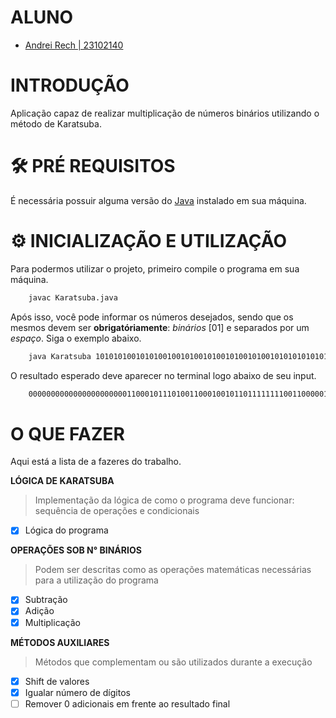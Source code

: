 # ALUNO

- [Andrei Rech | 23102140](https://github.com/AndreiRech)  

# INTRODUÇÃO

Aplicação capaz de realizar multiplicação de números binários utilizando o método de Karatsuba.

# 🛠 PRÉ REQUISITOS

É necessária possuir alguma versão do [Java](https://www.java.com/pt-BR/download/) instalado em sua máquina.

# ⚙ INICIALIZAÇÃO E UTILIZAÇÃO

Para podermos utilizar o projeto, primeiro compile o programa em sua máquina.

```bash
    javac Karatsuba.java
```

Após isso, você pode informar os números desejados, sendo que os mesmos devem ser **obrigatóriamente**: *binários* [01] e separados por um *espaço*. Siga o exemplo abaixo.

```bash
    java Karatsuba 101010100101010010010100101001010010100101010101010101001101 10010100101010010100101010100101001010
```

O resultado esperado deve aparecer no terminal logo abaixo de seu input.

```bash
    00000000000000000000001100010111010011000100101101111111100110000011001100001111111010101101001001001000111110101000010
```

# O QUE FAZER

Aqui está a lista de a fazeres do trabalho.

**LÓGICA DE KARATSUBA**

> Implementação da lógica de como o programa deve funcionar: sequência de operações e condicionais

- [X] Lógica do programa

**OPERAÇÕES SOB N° BINÁRIOS**

> Podem ser descritas como as operações matemáticas necessárias para a utilização do programa

- [X] Subtração
- [X] Adição
- [X] Multiplicação

**MÉTODOS AUXILIARES**

> Métodos que complementam ou são utilizados durante a execução

- [X] Shift de valores
- [X] Igualar número de dígitos
- [ ] Remover 0 adicionais em frente ao resultado final
